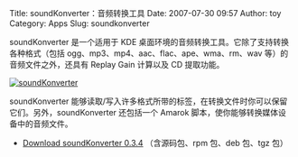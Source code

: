 Title: soundKonverter：音频转换工具
Date: 2007-07-30 09:57
Author: toy
Category: Apps
Slug: soundkonverter

soundKonverter 是一个适用于 KDE
桌面环境的音频转换工具。它除了支持转换各种格式（包括
ogg、mp3、mp4、aac、flac、ape、wma、rm、wav 等）的音频文件之外，还具有
Replay Gain 计算以及 CD 提取功能。

[![soundKonverter](http://i.linuxtoy.org/i/2007/07/soundkonverter_s.jpg)](http://i.linuxtoy.org/i/2007/07/soundkonverter.png)

soundKonverter
能够读取/写入许多格式所带的标签，在转换文件时你可以保留它们。另外，soundKonverter
还包括一个 Amarok 脚本，使你能够转换媒体设备中的音频文件。

- [Download soundKonverter
0.3.4](http://www.kde-apps.org/content/show.php/soundKonverter?content=29024)
（含源码包、rpm 包、deb 包、tgz 包）
